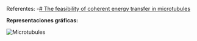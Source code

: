 Referentes:
-[# The feasibility of coherent energy transfer in microtubules](https://www.ncbi.nlm.nih.gov/pmc/articles/PMC4191094/)




**Representaciones gráficas:**

![Microtubules](https://micro.magnet.fsu.edu/cells/microtubules/images/microtubulesfigure1.jpg)